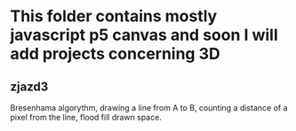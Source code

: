 # This folder contains mostly javascript p5 canvas and soon I will add projects concerning 3D

## zjazd3
Bresenhama algorythm, drawing a line from A to B, counting a distance of a pixel from the line, flood fill drawn space.